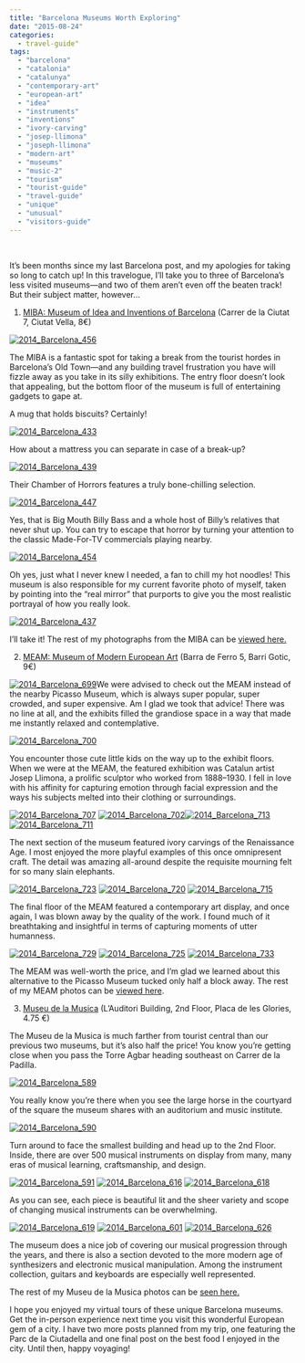 ```yaml
---
title: "Barcelona Museums Worth Exploring"
date: "2015-08-24"
categories: 
  - travel-guide"
tags: 
  - "barcelona"
  - "catalonia"
  - "catalunya"
  - "contemporary-art"
  - "european-art"
  - "idea"
  - "instruments"
  - "inventions"
  - "ivory-carving"
  - "josep-llimona"
  - "joseph-llimona"
  - "modern-art"
  - "museums"
  - "music-2"
  - "tourism"
  - "tourist-guide"
  - "travel-guide"
  - "unique"
  - "unusual"
  - "visitors-guide"
---
```


 

It’s been months since my last Barcelona post, and my apologies for taking so long to catch up! In this travelogue, I’ll take you to three of Barcelona’s less visited museums—and two of them aren’t even off the beaten track! But their subject matter, however…

1. [MIBA: Museum of Idea and Inventions of Barcelona](http://www.mibamuseum.com/en/index) (Carrer de la Ciutat 7, Ciutat Vella, 8€)

[![2014_Barcelona_456](http://s3.amazonaws.com/thegourmez-wpmedia/2015/07/2014_Barcelona_456-333x500.jpg)](http://s3.amazonaws.com/thegourmez-wpmedia/2015/07/2014_Barcelona_456.jpg)

The MIBA is a fantastic spot for taking a break from the tourist hordes in Barcelona’s Old Town—and any building travel frustration you have will fizzle away as you take in its silly exhibitions. The entry floor doesn’t look that appealing, but the bottom floor of the museum is full of entertaining gadgets to gape at.

A mug that holds biscuits? Certainly!

[![2014_Barcelona_433](http://s3.amazonaws.com/thegourmez-wpmedia/2015/07/2014_Barcelona_433-500x385.jpg)](http://s3.amazonaws.com/thegourmez-wpmedia/2015/07/2014_Barcelona_433.jpg)

How about a mattress you can separate in case of a break-up?

[![2014_Barcelona_439](http://s3.amazonaws.com/thegourmez-wpmedia/2015/07/2014_Barcelona_439-500x333.jpg)](http://s3.amazonaws.com/thegourmez-wpmedia/2015/07/2014_Barcelona_439.jpg)

Their Chamber of Horrors features a truly bone-chilling selection.

[![2014_Barcelona_447](http://s3.amazonaws.com/thegourmez-wpmedia/2015/07/2014_Barcelona_447-500x345.jpg)](http://s3.amazonaws.com/thegourmez-wpmedia/2015/07/2014_Barcelona_447.jpg)

Yes, that is Big Mouth Billy Bass and a whole host of Billy’s relatives that never shut up. You can try to escape that horror by turning your attention to the classic Made-For-TV commercials playing nearby.

[![2014_Barcelona_454](http://s3.amazonaws.com/thegourmez-wpmedia/2015/07/2014_Barcelona_454-500x333.jpg)](http://s3.amazonaws.com/thegourmez-wpmedia/2015/07/2014_Barcelona_454.jpg)

Oh yes, just what I never knew I needed, a fan to chill my hot noodles! This museum is also responsible for my current favorite photo of myself, taken by pointing into the “real mirror” that purports to give you the most realistic portrayal of how you really look.

[![2014_Barcelona_437](http://s3.amazonaws.com/thegourmez-wpmedia/2015/07/2014_Barcelona_437-333x500.jpg)](http://s3.amazonaws.com/thegourmez-wpmedia/2015/07/2014_Barcelona_437.jpg)

I’ll take it! The rest of my photographs from the MIBA can be [viewed here.](https://www.facebook.com/media/set/?set=a.10152625270379607.1073741930.567409606&type=1&l=c53aadb8a0)

2. [MEAM: Museum of Modern European Art](http://www.meam.es/) (Barra de Ferro 5, Barri Gotic, 9€)

[![2014_Barcelona_699](http://s3.amazonaws.com/thegourmez-wpmedia/2015/07/2014_Barcelona_699-500x333.jpg)](http://s3.amazonaws.com/thegourmez-wpmedia/2015/07/2014_Barcelona_699.jpg)We were advised to check out the MEAM instead of the nearby Picasso Museum, which is always super popular, super crowded, and super expensive. Am I glad we took that advice! There was no line at all, and the exhibits filled the grandiose space in a way that made me instantly relaxed and contemplative.

[![2014_Barcelona_700](http://s3.amazonaws.com/thegourmez-wpmedia/2015/07/2014_Barcelona_700-500x329.jpg)](http://s3.amazonaws.com/thegourmez-wpmedia/2015/07/2014_Barcelona_700.jpg)

You encounter those cute little kids on the way up to the exhibit floors. When we were at the MEAM, the featured exhibition was Catalun artist Josep Llimona, a prolific sculptor who worked from 1888–1930. I fell in love with his affinity for capturing emotion through facial expression and the ways his subjects melted into their clothing or surroundings.

[![2014_Barcelona_707](http://s3.amazonaws.com/thegourmez-wpmedia/2015/07/2014_Barcelona_707-319x500.jpg)](http://s3.amazonaws.com/thegourmez-wpmedia/2015/07/2014_Barcelona_707.jpg) [![2014_Barcelona_702](http://s3.amazonaws.com/thegourmez-wpmedia/2015/07/2014_Barcelona_702-333x500.jpg)](http://s3.amazonaws.com/thegourmez-wpmedia/2015/07/2014_Barcelona_702.jpg)[![2014_Barcelona_713](http://s3.amazonaws.com/thegourmez-wpmedia/2015/07/2014_Barcelona_713-500x339.jpg)](http://s3.amazonaws.com/thegourmez-wpmedia/2015/07/2014_Barcelona_713.jpg) [![2014_Barcelona_711](http://s3.amazonaws.com/thegourmez-wpmedia/2015/07/2014_Barcelona_711-500x333.jpg)](http://s3.amazonaws.com/thegourmez-wpmedia/2015/07/2014_Barcelona_711.jpg)

The next section of the museum featured ivory carvings of the Renaissance Age. I most enjoyed the more playful examples of this once omnipresent craft. The detail was amazing all-around despite the requisite mourning felt for so many slain elephants.

[![2014_Barcelona_723](http://s3.amazonaws.com/thegourmez-wpmedia/2015/07/2014_Barcelona_723-438x500.jpg)](http://s3.amazonaws.com/thegourmez-wpmedia/2015/07/2014_Barcelona_723.jpg) [![2014_Barcelona_720](http://s3.amazonaws.com/thegourmez-wpmedia/2015/07/2014_Barcelona_720-500x333.jpg)](http://s3.amazonaws.com/thegourmez-wpmedia/2015/07/2014_Barcelona_720.jpg) [![2014_Barcelona_715](http://s3.amazonaws.com/thegourmez-wpmedia/2015/07/2014_Barcelona_715-351x500.jpg)](http://s3.amazonaws.com/thegourmez-wpmedia/2015/07/2014_Barcelona_715.jpg)

The final floor of the MEAM featured a contemporary art display, and once again, I was blown away by the quality of the work. I found much of it breathtaking and insightful in terms of capturing moments of utter humanness.

[![2014_Barcelona_729](http://s3.amazonaws.com/thegourmez-wpmedia/2015/07/2014_Barcelona_729-333x500.jpg)](http://s3.amazonaws.com/thegourmez-wpmedia/2015/07/2014_Barcelona_729.jpg) [![2014_Barcelona_725](http://s3.amazonaws.com/thegourmez-wpmedia/2015/07/2014_Barcelona_725-500x333.jpg)](http://s3.amazonaws.com/thegourmez-wpmedia/2015/07/2014_Barcelona_725.jpg) [![2014_Barcelona_733](http://s3.amazonaws.com/thegourmez-wpmedia/2015/07/2014_Barcelona_733-500x333.jpg)](http://s3.amazonaws.com/thegourmez-wpmedia/2015/07/2014_Barcelona_733.jpg)

The MEAM was well-worth the price, and I’m glad we learned about this alternative to the Picasso Museum tucked only half a block away. The rest of my MEAM photos can be [viewed here](https://www.facebook.com/media/set/?set=a.10152661274004607.1073741936.567409606&type=1&l=ab8cc25cba).

3. [Museu de la Musica](http://w110.bcn.cat/portal/site/MuseuDeLaMusica?lang=en_GB) (L’Auditori Building, 2nd Floor, Placa de les Glories, 4.75 €)

The Museu de la Musica is much farther from tourist central than our previous two museums, but it’s also half the price! You know you’re getting close when you pass the Torre Agbar heading southeast on Carrer de la Padilla.

[![2014_Barcelona_589](http://s3.amazonaws.com/thegourmez-wpmedia/2015/07/2014_Barcelona_589-500x333.jpg)](http://s3.amazonaws.com/thegourmez-wpmedia/2015/07/2014_Barcelona_589.jpg)

You really know you’re there when you see the large horse in the courtyard of the square the museum shares with an auditorium and music institute.

[![2014_Barcelona_590](http://s3.amazonaws.com/thegourmez-wpmedia/2015/07/2014_Barcelona_590-333x500.jpg)](http://s3.amazonaws.com/thegourmez-wpmedia/2015/07/2014_Barcelona_590.jpg)

Turn around to face the smallest building and head up to the 2nd Floor. Inside, there are over 500 musical instruments on display from many, many eras of musical learning, craftsmanship, and design.

[![2014_Barcelona_591](http://s3.amazonaws.com/thegourmez-wpmedia/2015/07/2014_Barcelona_591-310x500.jpg)](http://s3.amazonaws.com/thegourmez-wpmedia/2015/07/2014_Barcelona_591.jpg) [![2014_Barcelona_616](http://s3.amazonaws.com/thegourmez-wpmedia/2015/07/2014_Barcelona_616-500x333.jpg)](http://s3.amazonaws.com/thegourmez-wpmedia/2015/07/2014_Barcelona_616.jpg) [![2014_Barcelona_618](http://s3.amazonaws.com/thegourmez-wpmedia/2015/07/2014_Barcelona_618-500x414.jpg)](http://s3.amazonaws.com/thegourmez-wpmedia/2015/07/2014_Barcelona_618.jpg)

As you can see, each piece is beautiful lit and the sheer variety and scope of changing musical instruments can be overwhelming.

[![2014_Barcelona_619](http://s3.amazonaws.com/thegourmez-wpmedia/2015/07/2014_Barcelona_619-333x500.jpg)](http://s3.amazonaws.com/thegourmez-wpmedia/2015/07/2014_Barcelona_619.jpg) [![2014_Barcelona_601](http://s3.amazonaws.com/thegourmez-wpmedia/2015/07/2014_Barcelona_601-333x500.jpg)](http://s3.amazonaws.com/thegourmez-wpmedia/2015/07/2014_Barcelona_601.jpg) [![2014_Barcelona_626](http://s3.amazonaws.com/thegourmez-wpmedia/2015/07/2014_Barcelona_626-333x500.jpg)](http://s3.amazonaws.com/thegourmez-wpmedia/2015/07/2014_Barcelona_626.jpg)

The museum does a nice job of covering our musical progression through the years, and there is also a section devoted to the more modern age of synthesizers and electronic musical manipulation. Among the instrument collection, guitars and keyboards are especially well represented.

The rest of my Museu de la Musica photos can be [seen here.](https://www.facebook.com/media/set/?set=a.10152639375714607.1073741933.567409606&type=1&l=6b31d2736b)

I hope you enjoyed my virtual tours of these unique Barcelona museums. Get the in-person experience next time you visit this wonderful European gem of a city. I have two more posts planned from my trip, one featuring the Parc de la Ciutadella and one final post on the best food I enjoyed in the city. Until then, happy voyaging!
